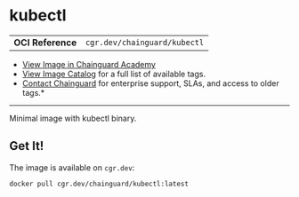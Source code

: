 <!--monopod:start-->
# kubectl
| | |
| - | - |
| **OCI Reference** | `cgr.dev/chainguard/kubectl` |


* [View Image in Chainguard Academy](https://edu.chainguard.dev/chainguard/chainguard-images/reference/kubectl/overview/)
* [View Image Catalog](https://console.enforce.dev/images/catalog) for a full list of available tags.
* [Contact Chainguard](https://www.chainguard.dev/chainguard-images) for enterprise support, SLAs, and access to older tags.*

---
<!--monopod:end-->

<!--overview:start-->
Minimal image with kubectl binary.
<!--overview:end-->

<!--getting:start-->
## Get It!
The image is available on `cgr.dev`:

```
docker pull cgr.dev/chainguard/kubectl:latest
```
<!--getting:end-->

<!--body:start-->
<!--body:end-->
